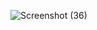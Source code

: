 ![Screenshot (36)](https://user-images.githubusercontent.com/102612221/172490591-b51a929f-a54e-4d62-9352-abde706fa6ff.png)
